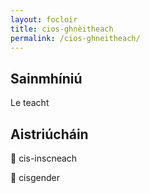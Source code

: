 ```yaml
---
layout: focloir
title: cios-ghnèitheach
permalink: /cios-ghneitheach/
---
```


## Sainmhíniú

Le teacht

## Aistriúcháin

&#x1f3f4;&#xe0067;&#xe0062;&#xe0073;&#xe0063;&#xe0074;&#xe007f; cis-inscneach

&#x1f3f4;&#xe0067;&#xe0062;&#xe0065;&#xe006e;&#xe0067;&#xe007f; cisgender

